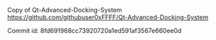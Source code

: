 Copy of Qt-Advanced-Docking-System
https://github.com/githubuser0xFFFF/Qt-Advanced-Docking-System

Commit id: 8fd691968cc73920720a1ed591af3567e660ee0d
